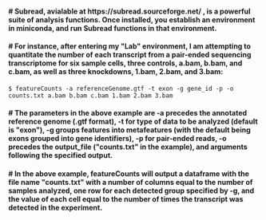 <h4># Subread, avialable at https://subread.sourceforge.net/ , is a powerful suite of analysis functions. Once installed, you establish an environment in miniconda, and run Subread functions in that environment.</h4>
<h4># For instance, after entering my "Lab" environment, I am attempting to quantitate the number of each transcript from a pair-ended sequencing transcriptome for six sample cells, three controls, a.bam, b.bam, and c.bam, as well as three knockdowns, 1.bam, 2.bam, and 3.bam:</h4>

```
$ featureCounts -a referenceGenome.gtf -t exon -g gene_id -p -o counts.txt a.bam b.bam c.bam 1.bam 2.bam 3.bam
```

<h4># The parameters in the above example are -a precedes the annotated reference genome (.gtf format), -t for type of data to be analyzed (default is "exon"), -g groups features into metafeatures (with the default being exons grouped into gene identifiers), -p for pair-ended reads, -o precedes the output_file ("counts.txt" in the example), and arguments following the specified output.</h4>

<h4># In the above example, featureCounts will output a dataframe with the file name "counts.txt" with a number of columns equal to the number of samples analyzed, one row for each detected group specified by -g, and the value of each cell equal to the number of times the transcript was detected in the experiment.</h4>
